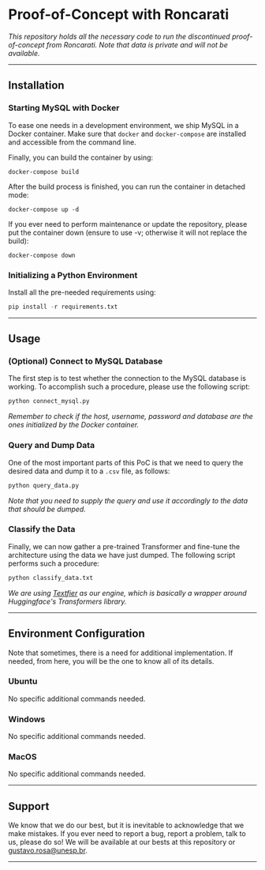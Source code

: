 # Proof-of-Concept with Roncarati

*This repository holds all the necessary code to run the discontinued proof-of-concept from Roncarati. Note that data is private and will not be available.*

---

## Installation

### Starting MySQL with Docker

To ease one needs in a development environment, we ship MySQL in a Docker container. Make sure that ```docker``` and ```docker-compose``` are installed and accessible from the command line.

Finally, you can build the container by using:

```
docker-compose build
```

After the build process is finished, you can run the container in detached mode:

```
docker-compose up -d
```

If you ever need to perform maintenance or update the repository, please put the container down (ensure to use -v; otherwise it will not replace the build):

```
docker-compose down
```
### Initializing a Python Environment

Install all the pre-needed requirements using:

```Python
pip install -r requirements.txt
```

---

## Usage

### (Optional) Connect to MySQL Database

The first step is to test whether the connection to the MySQL database is working. To accomplish such a procedure, please use the following script:

```Python
python connect_mysql.py
```

*Remember to check if the host, username, password and database are the ones initialized by the Docker container.*

### Query and Dump Data

One of the most important parts of this PoC is that we need to query the desired data and dump it to a `.csv` file, as follows:

```Python
python query_data.py
```

*Note that you need to supply the query and use it accordingly to the data that should be dumped.*

### Classify the Data

Finally, we can now gather a pre-trained Transformer and fine-tune the architecture using the data we have just dumped. The following script performs such a procedure:

```Python
python classify_data.txt
```

*We are using [Textfier](https://github.com/gugarosa/textfier) as our engine, which is basically a wrapper around Huggingface's Transformers library.*

---

## Environment Configuration

Note that sometimes, there is a need for additional implementation. If needed, from here, you will be the one to know all of its details.

### Ubuntu

No specific additional commands needed.

### Windows

No specific additional commands needed.

### MacOS

No specific additional commands needed.

---

## Support

We know that we do our best, but it is inevitable to acknowledge that we make mistakes. If you ever need to report a bug, report a problem, talk to us, please do so! We will be available at our bests at this repository or gustavo.rosa@unesp.br.

---
